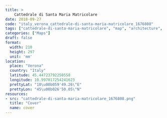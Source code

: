 ```yaml
---
title: > 
    Cattedrale di Santa Maria Matricolare
date: 2018-09-27
code: "italy_verona_cattedrale-di-santa-maria-matricolare_1676808"
tags: ["cattedrale-di-santa-maria-matricolare", "map", "architecture", "buildings", "Verona", "Italy"]
categories: ["Maps"]
draft: false
format:
  width: 210
  height: 297
  unit: 'mm'
location:
  place: "Verona"
  country: "Italy"
  latitude: 45.44723792250558
  longitude: 10.997017254241623
  prettyLat: "10\u00b059'49.26\"E"
  prettyLon: "45\u00b026'50.05\"N"
resources:
- src: "cattedrale-di-santa-maria-matricolare_1676808.png"
  title: "Cover"
  name: cover
---
```

